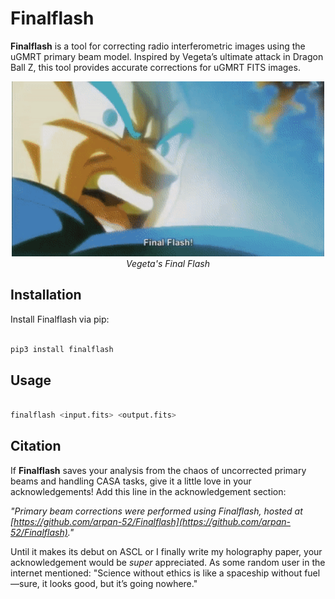 # Finalflash

**Finalflash** is a tool for correcting radio interferometric images using the uGMRT primary beam model. Inspired by Vegeta’s ultimate attack in Dragon Ball Z, this tool provides accurate corrections for uGMRT FITS images.


<p align="center">
  <img src="https://github.com/arpan-52/Finalflash/blob/main/vegeta.gif" alt="FinalFlash Animation" width="500"/>
  <br/>
  <i>Vegeta's Final Flash</i>
</p>



## Installation

Install Finalflash via pip:

```bash

pip3 install finalflash
```
## Usage

```bash

finalflash <input.fits> <output.fits>
```

## Citation

If **Finalflash** saves your analysis from the chaos of uncorrected primary beams and handling CASA tasks, give it a little love in your acknowledgements! Add this line in the acknowledgement section:

*"Primary beam corrections were performed using Finalflash, hosted at [https://github.com/arpan-52/Finalflash](https://github.com/arpan-52/Finalflash)."*  

Until it makes its debut on ASCL or I finally write my holography paper, your acknowledgement would be *super* appreciated. As some random user in the internet mentioned:
"Science without ethics is like a spaceship without fuel—sure, it looks good, but it’s going nowhere."


